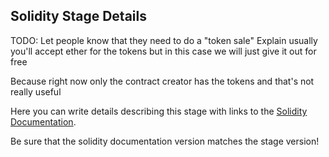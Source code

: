## Solidity Stage Details

TODO: Let people know that they need to do a "token sale"
Explain usually you'll accept ether for the tokens but in this
case we will just give it out for free

Because right now only the contract creator has the tokens and that's not really useful 

Here you can write details describing this stage with links to the [Solidity Documentation](https://solidity.readthedocs.io/en/v0.4.25/installing-solidity.html).

Be sure that the solidity documentation version matches the stage version!